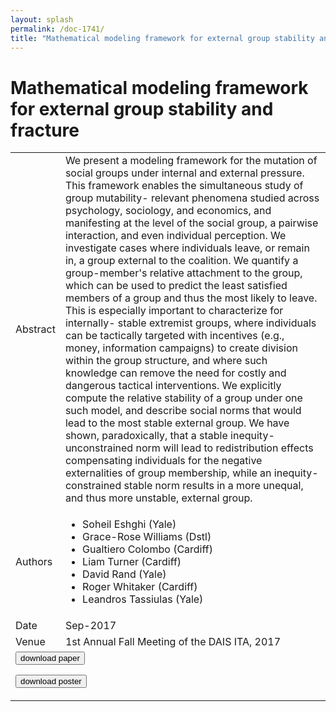 ```yaml
---
layout: splash
permalink: /doc-1741/
title: "Mathematical modeling framework for external group stability and fracture"
---
```


# Mathematical modeling framework for external group stability and fracture

<table>
    <tbody>
    <tr>
        <td>Abstract</td>
        <td>We present a modeling framework for the mutation of social groups under internal and external pressure. This framework enables the simultaneous study of group mutability- relevant phenomena studied across psychology, sociology, and economics, and manifesting at the level of the social group, a pairwise interaction, and even individual perception. We investigate cases where individuals leave, or remain in, a group external to the coalition. We quantify a group-member's relative attachment to the group, which can be used to predict the least satisfied members of a group and thus the most likely to leave. This is especially important to characterize for internally- stable extremist groups, where individuals can be tactically targeted with incentives (e.g., money, information campaigns) to create division within the group structure, and where such knowledge can remove the need for costly and dangerous tactical interventions. We explicitly compute the relative stability of a group under one such model, and describe social norms that would lead to the most stable external group. We have shown, paradoxically, that a stable inequity-unconstrained norm will lead to redistribution effects compensating individuals for the negative externalities of group membership, while an inequity- constrained stable norm results in a more unequal, and thus more unstable, external group.</td>
    </tr>
    <tr>
        <td>Authors</td>
        <td>
            <ul>
                <li>Soheil Eshghi (Yale)</li>
                <li>Grace-Rose Williams (Dstl)</li>
                <li>Gualtiero Colombo (Cardiff)</li>
                <li>Liam Turner (Cardiff)</li>
                <li>David Rand (Yale)</li>
                <li>Roger Whitaker (Cardiff)</li>
                <li>Leandros Tassiulas (Yale)</li>
            </ul>
        </td>
    </tr>
    <tr>
        <td>Date</td>
        <td>Sep-2017</td>
    </tr>
    <tr>
        <td>Venue</td>
        <td>1st Annual Fall Meeting of the DAIS ITA, 2017</td>
    </tr>
        <tr>
            <td colspan="2">
                <form method="get" action="https://ibm.box.com/v/doc-1741-paper">
                    <button type="submit">download paper</button>
                </form>
                <form method="get" action="https://ibm.box.com/v/doc-1741-poster">
                    <button type="submit">download poster</button>
                </form>
            </td>
        </tr>
    </tbody>
</table>
